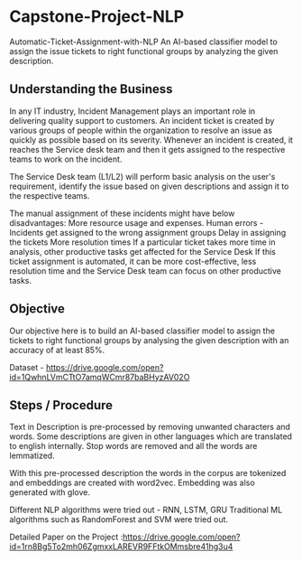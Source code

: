 # Capstone-Project-NLP
Automatic-Ticket-Assignment-with-NLP
An AI-based classifier model to assign the issue tickets to right functional groups by analyzing the given description.

## Understanding the Business ##
In any IT industry, Incident Management plays an important role in delivering quality support to customers. An incident ticket is created by various groups of people within the organization to resolve an issue as quickly as possible based on its severity. Whenever an incident is created, it reaches the Service desk team and then it gets assigned to the respective teams to work on the incident.

The Service Desk team (L1/L2) will perform basic analysis on the user's requirement, identify the issue based on given descriptions and assign it to the respective teams.

The manual assignment of these incidents might have below disadvantages: More resource usage and expenses. Human errors - Incidents get assigned to the wrong assignment groups Delay in assigning the tickets More resolution times If a particular ticket takes more time in analysis, other productive tasks get affected for the Service Desk If this ticket assignment is automated, it can be more cost-effective, less resolution time and the Service Desk team can focus on other productive tasks.

## <b>Objective</b> ##
Our objective here is to build an AI-based classifier model to assign the tickets to right functional groups by analysing the given description with an accuracy of at least 85%.

Dataset - https://drive.google.com/open?id=1QwhnLVmCTtO7amqWCmr87baBHyzAV02O

## Steps / Procedure ##
Text in Description is pre-processed by removing unwanted characters and words. Some descriptions are given in other languages which are translated to english internally. Stop words are removed and all the words are lemmatized.

With this pre-processed description the words in the corpus are tokenized and embeddings are created with word2vec. Embedding was also generated with glove.

Different NLP algorithms were tried out - RNN, LSTM, GRU Traditional ML algorithms such as RandomForest and SVM were tried out.

Detailed Paper on the Project :https://drive.google.com/open?id=1rn8Bg5To2mh06ZgmxxLAREVR9FFtkOMmsbre41hg3u4

